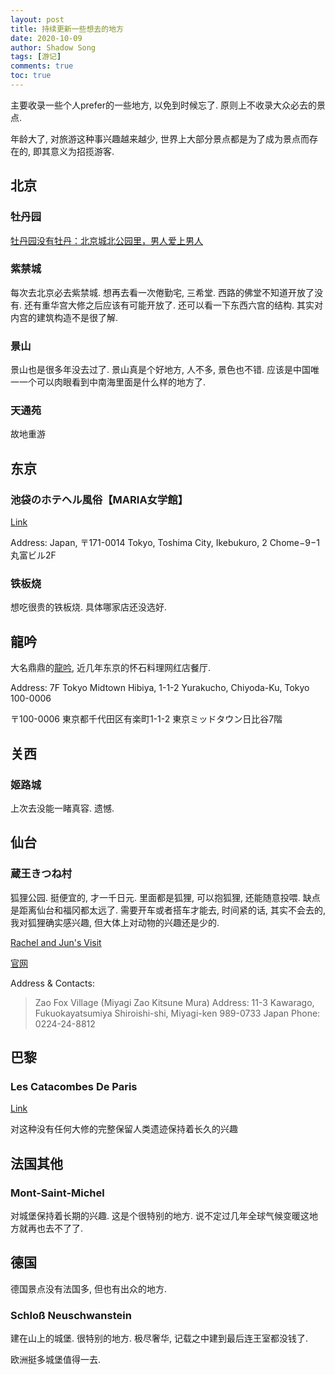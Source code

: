 ```yaml
---
layout: post
title: 持续更新一些想去的地方
date: 2020-10-09
author: Shadow Song
tags: [游记]
comments: true
toc: true
---
```


主要收录一些个人prefer的一些地方, 以免到时候忘了. 原则上不收录大众必去的景点. 

年龄大了, 对旅游这种事兴趣越来越少, 世界上大部分景点都是为了成为景点而存在的, 即其意义为招揽游客. 

## 北京

### 牡丹园

[牡丹园没有牡丹：北京城北公园里，男人爱上男人](https://www.douban.com/note/780196983/)

### 紫禁城

每次去北京必去紫禁城. 想再去看一次倦勤宅, 三希堂. 西路的佛堂不知道开放了没有.  还有重华宫大修之后应该有可能开放了. 还可以看一下东西六宫的结构. 其实对内宫的建筑构造不是很了解. 

### 景山

景山也是很多年没去过了. 景山真是个好地方, 人不多, 景色也不错. 应该是中国唯一一个可以肉眼看到中南海里面是什么样的地方了. 

### 天通苑

故地重游

## 东京


### 池袋のホテヘル風俗【MARIA女学館】

[Link](https://ikebukuro-maria.com/)

Address: Japan, 〒171-0014 Tokyo, Toshima City, Ikebukuro, 2 Chome−9−1 丸富ビル2F

### 铁板烧

想吃很贵的铁板烧. 具体哪家店还没选好. 

## 龍吟

大名鼎鼎的[龍吟](http://www.nihonryori-ryugin.com/), 近几年东京的怀石料理网红店餐厅. 

Address: 7F Tokyo Midtown Hibiya, 1-1-2 Yurakucho,
Chiyoda-Ku, Tokyo 100-0006

〒100-0006
東京都千代田区有楽町1-1-2
東京ミッドタウン日比谷7階


## 关西

### 姬路城

上次去没能一睹真容. 遗憾. 

## 仙台

### 蔵王きつね村

狐狸公园.  挺便宜的, 才一千日元. 里面都是狐狸, 可以抱狐狸, 还能随意投喂. 缺点是距离仙台和福冈都太远了. 需要开车或者搭车才能去, 时间紧的话, 其实不会去的, 我对狐狸确实感兴趣, 但大体上对动物的兴趣还是少的. 

[Rachel and Jun's Visit](https://www.youtube.com/watch?v=92wtDKCtOiU&ab_channel=RachelandJun)

[官网](http://zao-fox-village.com/en)

Address & Contacts: 

> Zao Fox Village (Miyagi Zao Kitsune Mura)
> Address:
> 11-3 Kawarago, Fukuokayatsumiya
> Shiroishi-shi, Miyagi-ken 989-0733 Japan
> Phone:
> 0224-24-8812

## 巴黎

### Les Catacombes De Paris

[Link](https://www.catacombes.paris.fr/en)

对这种没有任何大修的完整保留人类遗迹保持着长久的兴趣

## 法国其他

### Mont-Saint-Michel

对城堡保持着长期的兴趣. 这是个很特别的地方. 说不定过几年全球气候变暖这地方就再也去不了了. 

## 德国

德国景点没有法国多, 但也有出众的地方. 

### Schloß Neuschwanstein

建在山上的城堡. 很特别的地方. 极尽奢华, 记载之中建到最后连王室都没钱了. 

欧洲挺多城堡值得一去. 











